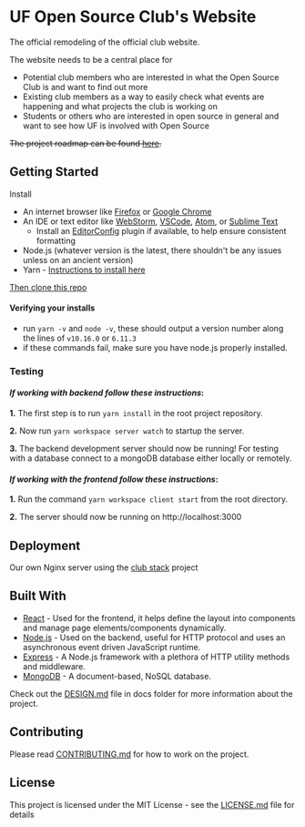 # UF Open Source Club's Website

The official remodeling of the official club website.

The website needs to be a central place for
 - Potential club members who are interested in what the Open Source Club is and want to find out more
 - Existing club members as a way to easily check what events are happening and what projects the club is working on
 - Students or others who are interested in open source in general and want to see how UF is involved with Open Source

~~The project roadmap can be found [here](https://github.com/ufosc/club-website/issues/68).~~

## Getting Started

Install
- An internet browser like [Firefox](https://www.mozilla.org/en-US/firefox/new/) or [Google Chrome](https://www.google.com/chrome/index.html)
- An IDE or text editor like [WebStorm](https://www.jetbrains.com/webstorm/), [VSCode](https://code.visualstudio.com/), [Atom](https://atom.io/), or [Sublime Text](https://www.sublimetext.com/)
	- Install an [EditorConfig](https://editorconfig.org/) plugin if available, to help ensure consistent formatting
- Node.js (whatever version is the latest, there shouldn't be any issues unless on an ancient version)
- Yarn - [Instructions to install here](https://yarnpkg.com/en/docs/install)

[Then clone this repo](https://help.github.com/articles/cloning-a-repository/)
#### Verifying your installs

- run `yarn -v` and `node -v`, these should output a version number along the lines of `v10.16.0` or `6.11.3`
- if these commands fail, make sure you have node.js properly installed.

### Testing

#### _**If working with backend follow these instructions**_:

**1.**  The first step is to run `yarn install` in the root project repository.

**2.** Now run `yarn workspace server watch` to startup the server.

**3.** The backend development server should now be running! For testing with a database connect to a mongoDB database either locally or remotely.

#### _**If working with the frontend follow these instructions**_:

**1.** Run the command `yarn workspace client start` from the root directory.

**2.** The server should now be running on http://localhost:3000


## Deployment

Our own Nginx server using the [club stack](https://github.com/ufosc/club-stack) project

## Built With

- [React](https://reactjs.org/) - Used for the frontend, it helps define the layout into components and manage page elements/components dynamically.
- [Node.js](https://nodejs.org/en/) - Used on the backend, useful for HTTP protocol and uses an asynchronous event driven JavaScript runtime.
- [Express](https://expressjs.com/) -  A Node.js framework with a plethora of HTTP utility methods and middleware.
- [MongoDB](https://www.mongodb.com/) - A document-based, NoSQL database.

Check out the [DESIGN.md](docs/DESIGN.md) file in docs folder for more information about the project.

## Contributing

Please read [CONTRIBUTING.md](CONTRIBUTING.md) for how to work on the project.

## License

This project is licensed under the MIT License - see the [LICENSE.md](LICENSE.md) file for details
